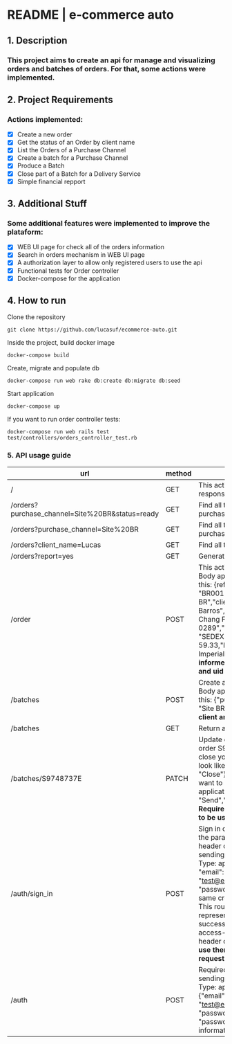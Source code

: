 # README | e-commerce auto
## 1. Description
### This project aims to create an api for manage and visualizing orders and batches of orders. For that, some actions were implemented.

## 2. Project Requirements
### Actions implemented:
- [x] Create a new order
- [x] Get the status of an Order by client name
- [x] List the Orders of a Purchase Channel
- [x] Create a batch for a Purchase Channel
- [x] Produce a Batch 
- [x] Close part of a Batch for a Delivery Service
- [x] Simple financial repport

## 3. Additional Stuff
### Some additional features were implemented to improve the plataform:
- [x] WEB UI page for check all of the orders information
- [x] Search in orders mechanism in WEB UI page
- [x] A authorization layer to allow only registered users to use the api
- [x] Functional tests for Order controller 
- [x] Docker-compose for the application 

## 4. How to run
Clone the repository
```
git clone https://github.com/lucasuf/ecommerce-auto.git
```
Inside the project, build docker image
```
docker-compose build
```
Create, migrate and populate db
```
docker-compose run web rake db:create db:migrate db:seed
```
Start application
```
docker-compose up
```
If you want to run order controller tests:
```
docker-compose run web rails test test/controllers/orders_controller_test.rb
```
### 5. API usage guide
| url  | method   | purpose  |
|---|---|---|
| /  | GET  | This action will render index HTML response if no param is informed.  |
| /orders?purchase_channel=Site%20BR&status=ready  |  GET | Find all the orders for a specific purchase channel and status.  |
| /orders?purchase_channel=Site%20BR |  GET |  Find all the orders for a specific purchase channel. |
| /orders?client_name=Lucas  | GET  | Find all the orders for a specific client.   |
| /orders?report=yes  | GET  |  Generate financial report. |
| /order  |  POST |  This action will create a new order. Body application/json can look like this: {reference": "BR001","purchase_channel": "Site BR","client_name": "Lucas Barros","adress": "Apt. 264 813 Chang Flat, Batzton, RI 64332-0289","delivery_service": "SEDEX","total_value": 59.33,"line_items": "Samuel Smith’s Imperial IPA"}. **All values must be informed and access-token, client and uid must be used on header.** |  
| /batches  | POST  | Create a bacth for purchase channel. Body application/json can look like this: {"purchase_channel_batch": "Site BR"}. **Require access-token, client and uid to be used on header.** |  
| /batches  |  GET |  Return a list of all batches. | 
| /batches/S9748737E  |  PATCH |  Update orders based on the body for order S9748737E. If you want to close your application/json body must look like this {"action_batch": "Close"}. On the other hand, if you want to send, you have to send an application/json like {"action_batch": "Send","delivery_service": "SEDEX"}. **Require access-token, client and uid to be used on header.** | 
|  /auth/sign_in | POST  | Sign in on the plataform. It will return the parameters required on the header of some other actions. When sending the request set Content-Type: application/json and send{ "email": "test@email.com","password": "password"}, for example (using the same credential informed on /auth). This route will return a JSON representation of the User model on successful login along with the access-token,client and uid in the header of the response. **You must use them on the header of your request.**  | 
| /auth  |  POST | Required for most post actions. When sending the request set Content-Type: application/json and send {"email": "test@email.com","password": "password","password_confirmation": "password"}, for example. For more information [check usage guide](https://devise-token-auth.gitbook.io/devise-token-auth/usage). | 